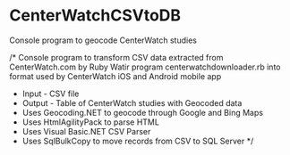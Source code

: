 # CenterWatchCSVtoDB
Console program to geocode CenterWatch studies

/* Console program to transform CSV data extracted from CenterWatch.com by Ruby Watir program centerwatchdownloader.rb into format used by CenterWatch iOS and Android mobile app
 * Input - CSV file
 * Output - Table of CenterWatch studies with Geocoded data
 * Uses Geocoding.NET to geocode through Google and Bing Maps
 * Uses HtmlAgilityPack to parse HTML
 * Uses Visual Basic.NET CSV Parser
 * Uses SqlBulkCopy to move records from CSV to SQL Server
 */
